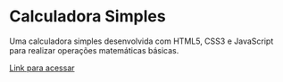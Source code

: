 # Calculadora Simples

Uma calculadora simples desenvolvida com HTML5, CSS3 e JavaScript para realizar operações matemáticas básicas.

[Link para acessar](https://eduardomonteiro314.github.io/Calculadora/)
